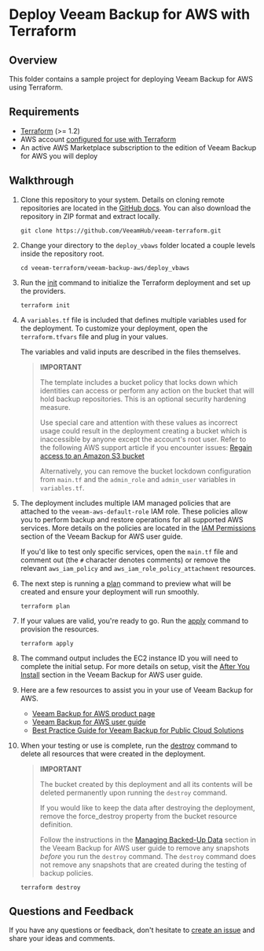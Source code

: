 # Deploy Veeam Backup for AWS with Terraform

## Overview

This folder contains a sample project for deploying Veeam Backup for AWS using Terraform.

## Requirements

- [Terraform](https://www.terraform.io/downloads) (>= 1.2)
- AWS account [configured for use with Terraform](https://registry.terraform.io/providers/hashicorp/aws/latest/docs#authentication-and-configuration)
- An active AWS Marketplace subscription to the edition of Veeam Backup for AWS you will deploy

## Walkthrough

1) Clone this repository to your system. Details on cloning remote repositories are located in the [GitHub docs](https://docs.github.com/en/get-started/getting-started-with-git/about-remote-repositories). You can also download the repository in ZIP format and extract locally.

   ```shell
   git clone https://github.com/VeeamHub/veeam-terraform.git
   ```

1) Change your directory to the `deploy_vbaws` folder located a couple levels inside the repository root.

   ```shell
   cd veeam-terraform/veeam-backup-aws/deploy_vbaws
   ```

1) Run the [init](https://www.terraform.io/cli/commands/init) command to initialize the Terraform deployment and set up the providers.

   ```shell
   terraform init
   ```

1) A `variables.tf` file is included that defines multiple variables used for the deployment. To customize your deployment, open the `terraform.tfvars` file and plug in your values.

   The variables and valid inputs are described in the files themselves.

   > **IMPORTANT**
   >
   > The template includes a bucket policy that locks down which identities can access or perform any action on the bucket that will hold backup repositories. This is an optional security hardening measure.
   >
   > Use special care and attention with these values as incorrect usage could result in the deployment creating a bucket which is inaccessible by anyone except the account's root user. Refer to the following AWS support article if you encounter issues: [Regain access to an Amazon S3 bucket](https://aws.amazon.com/premiumsupport/knowledge-center/s3-accidentally-denied-access/)
   >
   > Alternatively, you can remove the bucket lockdown configuration from `main.tf` and the `admin_role` and `admin_user` variables in `variables.tf`.

1) The deployment includes multiple IAM managed policies that are attached to the `veeam-aws-default-role` IAM role. These policies allow you to perform backup and restore operations for all supported AWS services. More details on the policies are located in the [IAM Permissions](https://helpcenter.veeam.com/docs/vbaws/guide/system_requirements_permissions.html) section of the Veeam Backup for AWS user guide.

   If you'd like to test only specific services, open the `main.tf` file and comment out (the `#` character denotes comments) or remove the relevant `aws_iam_policy` and `aws_iam_role_policy_attachment` resources.

1) The next step is running a [plan](https://www.terraform.io/cli/commands/plan) command to preview what will be created and ensure your deployment will run smoothly.

   ```shell
   terraform plan
   ```

1) If your values are valid, you're ready to go. Run the [apply](https://www.terraform.io/cli/commands/apply) command to provision the resources.

   ```shell
   terraform apply
   ```

1) The command output includes the EC2 instance ID you will need to complete the initial setup. For more details on setup, visit the [After You Install](https://helpcenter.veeam.com/docs/vbaws/guide/initial_configuration.html) section in the Veeam Backup for AWS user guide.

1) Here are a few resources to assist you in your use of Veeam Backup for AWS.
   - [Veeam Backup for AWS product page](https://www.veeam.com/aws-backup.html)
   - [Veeam Backup for AWS user guide](https://helpcenter.veeam.com/docs/vbaws/guide/)
   - [Best Practice Guide for Veeam Backup for Public Cloud Solutions](https://bp.veeam.com/vbcloud)

1) When your testing or use is complete, run the [destroy](https://www.terraform.io/cli/commands/destroy) command to delete all resources that were created in the deployment.

   > **IMPORTANT**
   >
   > The bucket created by this deployment and all its contents will be deleted permanently upon running the `destroy` command.
   >
   > If you would like to keep the data after destroying the deployment, remove the force_destroy property from the bucket resource definition.
   >
   > Follow the instructions in the [Managing Backed-Up Data](https://helpcenter.veeam.com/docs/vbaws/guide/backups_view.html) section in the Veeam Backup for AWS user guide to remove any snapshots _before_ you run the `destroy` command. The `destroy` command does not remove any snapshots that are created during the testing of backup policies.

   ```shell
   terraform destroy
   ```

## Questions and Feedback

If you have any questions or feedback, don't hesitate to [create an issue](https://github.com/VeeamHub/veeam-terraform/issues/new/choose) and share your ideas and comments.
